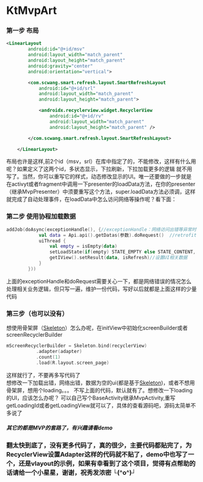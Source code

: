 # KtMvpArt

### 第一步 布局
```xml
<LinearLayout
        android:id="@+id/msv"
        android:layout_width="match_parent"
        android:layout_height="match_parent"
        android:gravity="center"
        android:orientation="vertical">

        <com.scwang.smart.refresh.layout.SmartRefreshLayout
            android:id="@+id/srl"
            android:layout_width="match_parent"
            android:layout_height="match_parent">

            <androidx.recyclerview.widget.RecyclerView
                android:id="@+id/rv"
                android:layout_width="match_parent"
                android:layout_height="match_parent" />

        </com.scwang.smart.refresh.layout.SmartRefreshLayout>

    </LinearLayout>
```
布局也许是这样,前2个id（msv，srl）在库中指定了的，不能修改，这样有什么用呢？如果定义了这两个id，多状态显示，下拉刷新，下拉加载更多的逻辑
就不用写了。当然，你可以重写它的样式，动态修改显示的UI。唯一还要做的一步就是在activyt或者fragment中调用一下presenter的loadData方法，在你的presenter
（继承MvpPresenter）中须要重写这个方法，super.loadData方法必须调，这样就完成了自动处理事件，在loadData中怎么访问网络等操作呢？看下面：
### 第二步 使用协程加载数据
```kotlin
addJob(doAsync(exceptionHandle(), {//exceptionHandle：网络访问出错等异常时处理UI的逻辑 封装到一个地方统一处理
            val data = Api.api().getDatas(参数).doRequest()  //retrofit方式 最后调用扩展方法doRequest()，在里面统一处理所有错误码的逻辑
            uiThread {
                val empty = isEmpty(data)
                setLoadState(if(empty) STATE_EMPTY else STATE_CONTENT, !empty, isRefresh)//这是唯一需要关心的和UI相关的代码 
                getIView().setResult(data, isRefresh)//设置UI相关数据
            }
        }))
  ```
  上面的exceptionHandle和doRequest需要关心一下，都是网络错误的情况怎么处理相关业务逻辑，但只写一遍，维护一份代码，写好以后就都是上面这样的少量
 代码
 
 ### 第三步（也可以没有）
 想使用骨架屏（[Skeleton](https://github.com/ethanhua/Skeleton)）怎么办呢，在initView中初始化screenBuilder或者screenRecyclerBuilder
 ```kotlin
 mScreenRecyclerBuilder = Skeleton.bind(recyclerView)
            .adapter(adapter)
            .count(1)
            .load(R.layout.screen_page)
 ```
 这样就行了，不要再多写代码了<br>
 想修改一下加载出错，网络出错，数据为空的ui(都是基于[Skeleton](https://github.com/ethanhua/Skeleton))，或者不想用骨架屏，想用个loading。。。 不写上面的代码，默认就有了。想修改一下loading的UI，应该怎么办呢？
 可以自己写个BaseActivity继承MvpActivity,重写getLoadingId或者getLoadingView就可以了，具体的查看源码吧，源码太简单不多说了
 
  ##### 其它的都是MVP的套路了，有兴趣请看demo
### 翻太快到底了，没有更多代码了，真的很少，主要代码都贴完了，为RecyclerView设置Adapter这样的代码就不贴了，demo中也写了一个，还是vlayout的示例，如果有幸看到了这个项目，觉得有点帮助的话请给一个小星星，谢谢，祝秀发浓密 └(^o^)┘
